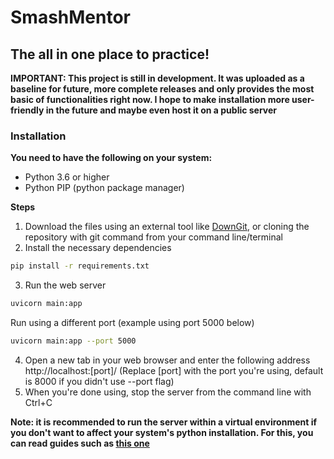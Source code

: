 # SmashMentor
## The all in one place to practice!

**IMPORTANT: This project is still in development. It was uploaded as a baseline for future, more complete releases and only provides the most basic of functionalities right now. I hope to make installation more user-friendly in the future and maybe even host it on a public server**

### Installation
**You need to have the following on your system:**
- Python 3.6 or higher
- Python PIP (python package manager)

**Steps**
1. Download the files using an external tool like [DownGit](https://www.freecodecamp.org/news/how-to-setup-virtual-environments-in-python/), or cloning the repository with git command from your command line/terminal
2. Install the necessary dependencies
```sh
pip install -r requirements.txt
```
3. Run the web server
```sh
uvicorn main:app 
```
Run using a different port (example using port 5000 below)
```sh
uvicorn main:app --port 5000
```
4. Open a new tab in your web browser and enter the following address
http://localhost:[port]/
(Replace [port] with the port you're using, default is 8000 if you didn't use --port flag)
5. When you're done using, stop the server from the command line with Ctrl+C 

**Note: it is recommended to run the server within a virtual environment if you don't want to affect your system's python installation. For this, you can read guides such as [this one](https://www.freecodecamp.org/news/how-to-setup-virtual-environments-in-python/)**

